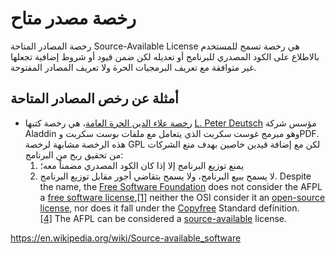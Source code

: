 # رخصة مصدر متاح

رخصة المصادر المتاحة Source-Available License هي رخصة تسمح للمستخدم بالاطلاع على الكود المصدري للبرنامج أو تعديله لكن ضمن قيود أو شروط إضافية تجعلها غير متوافقة مع تعريف البرمجيات الحرة ولا تعريف المصادر المفتوحة.

## أمثلة عن رخص المصادر المتاحة

- [رخصة علاء الدين الحرة العامة](https://en.wikipedia.org/wiki/Aladdin_Free_Public_License)، هي رخصة كتبها [L. Peter Deutsch](https://en.wikipedia.org/wiki/L._Peter_Deutsch) مؤسس شركة Aladdin وهو مبرمج غوست سكربت الذي يتعامل مع ملفات بوست سكربت وPDF. هذه الرخصة مشابهة لرخصة GPL لكن مع إضافة قيدين خاصين بهدف منع الشركات من تحقيق ربح من البرنامج:
	1. يمنع توزيع البرنامج إلا إذا كان الكود المصدري مضمناً معه؛
	2. لا يسمح ببيع البرنامج، ولا يسمح بتقاضي أجور مقابل توزيع البرنامج.
Despite the name, the [Free Software Foundation](https://en.wikipedia.org/wiki/Free_Software_Foundation "Free Software Foundation") does not consider the AFPL a [free software license](https://en.wikipedia.org/wiki/Free_software_licence "Free software licence"),[[1]](https://en.wikipedia.org/wiki/Aladdin_Free_Public_License#cite_note-fsflist-1) neither the OSI consider it an [open-source license](https://en.wikipedia.org/wiki/Open-source_license "Open-source license"), nor does it fall under the [Copyfree](https://en.wikipedia.org/wiki/Copyfree "Copyfree") Standard definition.[[4]](https://en.wikipedia.org/wiki/Aladdin_Free_Public_License#cite_note-4) The AFPL can be considered a [source-available](https://en.wikipedia.org/wiki/Source-available "Source-available") license.


https://en.wikipedia.org/wiki/Source-available_software